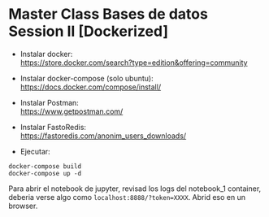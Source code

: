# Master Class Bases de datos Session II [Dockerized]

- Instalar docker:  
https://store.docker.com/search?type=edition&offering=community

- Instalar docker-compose (solo ubuntu):  
https://docs.docker.com/compose/install/

- Instalar Postman:  
https://www.getpostman.com/

- Instalar FastoRedis:  
https://fastoredis.com/anonim_users_downloads/

- Ejecutar:  

```
docker-compose build
docker-compose up -d
```

Para abrir el notebook de jupyter, revisad los logs del notebook_1 container,
deberia verse algo como `localhost:8888/?token=XXXX`. Abrid eso en un browser.
